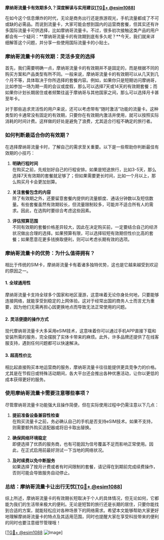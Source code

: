 **摩纳哥流量卡有效期多久？深度解读与实用建议[[TG💪+ @esim1088](https://t.me/s/esim1088)]**

在如今这个信息爆炸的时代，无论是商务出行还是旅游观光，手机流量都成了不可或缺的必需品。而说到流量卡，大家可能会想到国内的运营商套餐，但其实还有许多国际流量卡可供选择，比如摩纳哥流量卡。不过，很多初次接触这类产品的用户都会有一个疑问：**摩纳哥流量卡的有效期到底有多久呢？**今天，我们就来详细解答这个问题，并分享一些使用国际流量卡的小贴士。

### **摩纳哥流量卡的有效期：灵活多变的选择**

首先，我们需要明确一点，摩纳哥流量卡的有效期并不是固定的，而是根据不同的购买方案和产品类型有所不同。一般来说，摩纳哥流量卡的有效期可以从几天到几个月不等，具体取决于你所选择的套餐内容。例如，如果你只是短期访问摩纳哥，比如参加一场为期一周的会议或度假，那么可以选择7天或14天的有效期套餐；而如果你计划长期居住或者频繁往返于摩纳哥与其他国家之间，那么可以选择月卡甚至年卡。

对于那些追求灵活性的用户来说，还可以考虑带有“随时激活”功能的流量卡。这种类型的卡通常没有固定的有效期，只要你在有效期内激活并使用，就可以按照实际消耗的时间计费。这样做的好处是避免了浪费，尤其适合行程不确定的旅行者。

### **如何判断最适合你的有效期？**

在选择摩纳哥流量卡时，了解自己的需求至关重要。以下是一些帮助你判断最佳有效期的小技巧：

1. **明确行程时间**  
   在购买之前，先规划好自己的行程安排。如果是短途旅行，比如3-5天，那么选择7天有效期的套餐就足够了；但如果需要更长时间，比如一个月以上，那么购买月卡会更加划算。

2. **关注套餐包含的内容**  
   除了有效期之外，还要留意套餐内提供的流量额度、通话分钟数以及短信数量。有些套餐虽然有效期较长，但流量限制较多，可能并不适合所有人的需求。因此，在选购时要综合考虑这些因素。

3. **评估预算范围**  
   不同有效期的套餐价格差异较大，因此在决定购买前，一定要结合自己的经济状况做出合理的选择。如果预算有限，可以选择较短有效期但性价比高的套餐；如果愿意花更多钱换取便利，则可以考虑长期有效的选项。

### **摩纳哥流量卡的优势：为什么值得拥有？**

相比于传统的SIM卡，摩纳哥流量卡有着诸多独特优势，这也是它越来越受到欢迎的原因之一。

#### **1. 全球通用性**
摩纳哥流量卡支持全球多个国家和地区漫游，这意味着无论你身处何地，只要能够连接网络，就能享受到稳定的上网体验。这对于经常出国的商务人士而言尤为重要，因为他们无需再担心因更换地点而导致无法正常使用的问题。

#### **2. 灵活便捷的操作方式**
现代摩纳哥流量卡大多采用eSIM技术，这意味着你可以通过手机APP直接下载和安装所需的服务，完全摆脱了实体卡带来的麻烦。此外，许多品牌还提供了在线客服支持，遇到任何问题都可以快速解决。

#### **3. 超高性价比**
相比起直接购买本地运营商的服务，摩纳哥流量卡往往能提供更具竞争力的价格。尤其是在节假日或特殊活动期间，各大平台还会推出各种优惠活动，让你以更低的成本获得更好的服务。

### **使用摩纳哥流量卡需要注意哪些事项？**

尽管摩纳哥流量卡功能强大且操作简便，但在实际使用过程中仍需注意以下几点：

1. **提前准备设备兼容性检查**  
   在购买流量卡之前，务必确认自己的手机是否支持eSIM技术。如果不支持，则需要额外购买适配器或将旧卡取出替换。

2. **确保网络环境稳定**  
   即便选择了优质的服务商，也有可能因为信号覆盖不足而影响正常使用。因此，在正式启用前最好测试一下当地的网络状况。

3. **及时续费以免中断服务**  
   如果选择了按月计费或者有时间限制的套餐，请记得在到期前完成续费操作，否则可能会导致服务自动停止。

### **总结：摩纳哥流量卡让出行无忧[[TG💪+ @esim1088](https://t.me/s/esim1088)]**

综上所述，摩纳哥流量卡的有效期长短取决于个人的具体情况，但无论如何，它都能为我们的生活带来极大的便利。无论是短暂的旅行还是长期的居住，只要你能找到合适的方案，就能轻松应对各种场景下的网络需求。希望本文能够帮助大家更好地理解摩纳哥流量卡的特点及其适用范围，同时也提醒大家在享受科技带来的便利的同时也要注意细节管理哦！

[[TG💪+ @esim1088](https://t.me/s/esim1088) ![Image](https://i.postimg.cc/4NQfJmqS/Snipaste-2025-05-13-00-14-12.png)]